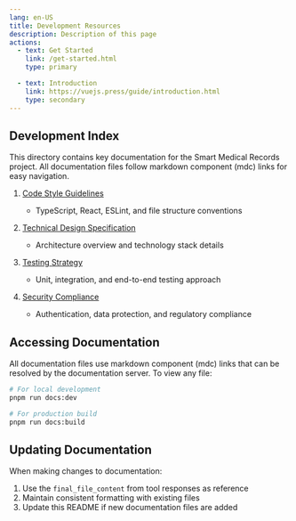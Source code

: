 ```yaml
---
lang: en-US
title: Development Resources
description: Description of this page
actions:
  - text: Get Started
    link: /get-started.html
    type: primary

  - text: Introduction
    link: https://vuejs.press/guide/introduction.html
    type: secondary
---
```


## Development Index

This directory contains key documentation for the Smart Medical Records project. All documentation files follow markdown component (mdc) links for easy navigation.

1. [Code Style Guidelines](./CodeStyleGuidelines.html)

   - TypeScript, React, ESLint, and file structure conventions

2. [Technical Design Specification](./TechnicalDesign.html)

   - Architecture overview and technology stack details

3. [Testing Strategy](./TestingStrategy.html)

   - Unit, integration, and end-to-end testing approach

4. [Security Compliance](./SecurityCompliance.html)
   - Authentication, data protection, and regulatory compliance

## Accessing Documentation

All documentation files use markdown component (mdc) links that can be resolved by the documentation server. To view any file:

```bash
# For local development
pnpm run docs:dev

# For production build
pnpm run docs:build
```

## Updating Documentation

When making changes to documentation:

1. Use the `final_file_content` from tool responses as reference
2. Maintain consistent formatting with existing files
3. Update this README if new documentation files are added
